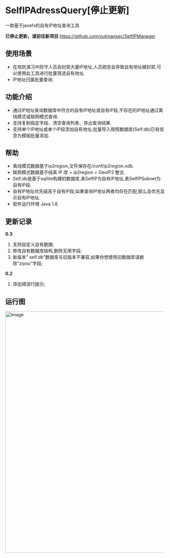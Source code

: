 # SelfIPAdressQuery[停止更新]

一款基于javafx的自有IP地址查询工具

**已停止更新，请前往新项目**
https://github.com/outmansec/SelfIPManager

## 使用场景

- 在攻防演习中防守人员会封禁大量IP地址,人员疏忽会导致自有地址被封禁,可以使用此工具进行批量筛选自有地址.
- IP地址归属批量查询.

## 功能介绍

- 通过IP地址查询数据库中符合的自有IP地址或自有IP段,不存在的IP地址通过离线模式或联网模式查询.
- 支持复制指定字段、清空查询列表、导出查询结果.
- 支持单个IP地址或单个IP段添加自有地址,批量导入按照数据库(Self.db)已有信息为模版批量添加.

## 帮助

- 离线模式数据基于ip2region,文件保存在/conf/ip2region.xdb.
- 联网模式数据基于纯真 IP 库 + ip2region + GeoIP2 整合.
- Self.db是基于sqllite构建的数据库,表SelfIP为自有IP地址,表SelfIPSubnet为自有IP段.
- 自有IP地址优先级高于自有IP段,如果查询IP地址两者均存在匹配,那么会优先显示自有IP地址.
- 软件运行环境 Java 1.8.
  
## 更新记录
**0.3**

1. 支持自定义自有数据;
2. 修改自有数据库结构,删除无用字段;
3. 新版本“ self.db”数据库与旧版本不兼容,如果你想使用旧数据库请删除“ziyou”字段;
   
**0.2**

1. 添加错误行提示;
   
## 运行图
<img width="763" alt="image" src="https://github.com/outmansec/SelfIPAdressQuery/assets/61048948/ad5259f7-a8fc-48aa-8280-4e4fdbf75d2e">




